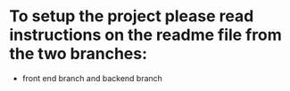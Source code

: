 # To setup the project please read instructions on the readme file from the two branches: 
- front end branch and backend branch
